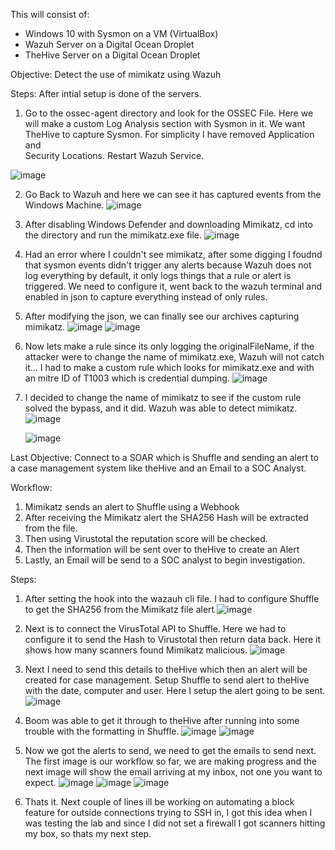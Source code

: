 
This will consist of:
  - Windows 10 with Sysmon on a VM (VirtualBox)
  - Wazuh Server on a Digital Ocean Droplet
  - TheHive Server on a Digital Ocean Droplet

Objective: Detect the use of mimikatz using Wazuh

Steps: After intial setup is done of the servers. 
  1. Go to the ossec-agent directory and look for the OSSEC File. Here we will make a custom Log Analysis section with Sysmon in it. We want TheHive to capture Sysmon. For simplicity I have removed Application and       
  Security Locations. Restart Wazuh Service.

  ![image](https://github.com/user-attachments/assets/19b55af8-d2e7-4fdd-88e1-9ce741e0c77a)
  
  2. Go Back to Wazuh and here we can see it has captured events from the Windows Machine.
    ![image](https://github.com/user-attachments/assets/d6f63935-34fc-4bad-83c2-644294995856)
 
  3. After disabling Windows Defender and downloading Mimikatz, cd into the directory and run the mimikatz.exe file.
    ![image](https://github.com/user-attachments/assets/c723a673-17d7-4fd8-9085-321b74c342d3)

  4. Had an error where I couldn't see mimikatz, after some digging I foudnd that sysmon events didn't trigger any alerts because Wazuh does not log everything by default, it only logs things that a rule or alert is triggered. We need to configure it, went back to the         wazuh terminal and enabled in json to capture everything instead of only rules.
     
  5. After modifying the json, we can finally see our archives capturing mimikatz.
     ![image](https://github.com/user-attachments/assets/05a63364-7f31-42ea-9430-480d4ba320f7)
     ![image](https://github.com/user-attachments/assets/55270ce2-7c9b-45ee-89e6-f1ef17d083cc)

  6. Now lets make a rule since its only logging the originalFileName, if the attacker were to change the name of mimikatz.exe, Wazuh will not catch it...
     I had to make a custom rule which looks for mimikatz.exe and with an mitre ID of T1003 which is credential dumping.
     ![image](https://github.com/user-attachments/assets/654e0e23-1190-4e32-9ccb-fe1ff1b37a9f)
     

  7. I decided to change the name of mimikatz to see if the custom rule solved the bypass, and it did. Wazuh was able to detect mimikatz.
     ![image](https://github.com/user-attachments/assets/c5598e32-76a7-43c4-87d6-de644af655e1)

     ![image](https://github.com/user-attachments/assets/474060c7-2de4-46d4-ba1a-71ee11aa95ce)

Last Objective: Connect to a SOAR which is Shuffle and sending an alert to a case management system like theHive and an Email to a SOC Analyst.

Workflow: 
  1. Mimikatz sends an alert to Shuffle using a Webhook
  2. After receiving the Mimikatz alert the SHA256 Hash will be extracted from the file.
  3. Then using Virustotal the reputation score will be checked.
  4. Then the information will be sent over to theHive to create an Alert
  5. Lastly, an Email will be send to a SOC analyst to begin investigation.

Steps:
1. After setting the hook into the wazauh cli file. I had to configure Shuffle to get the SHA256 from the Mimikatz file alert
![image](https://github.com/user-attachments/assets/b5492481-5783-4dd2-a7c0-5ce2b7092a87)

2. Next is to connect the VirusTotal API to Shuffle. Here we had to configure it to send the Hash to Virustotal then return data back. Here it shows how many scanners found Mimikatz malicious.
![image](https://github.com/user-attachments/assets/db747392-6cec-41c4-acbc-b15dde2e6d83)

3. Next I need to send this details to theHive which then an alert will be created for case management. Setup Shuffle to send alert to theHive with the date, computer and user. Here I setup the alert going to be sent.
![image](https://github.com/user-attachments/assets/64ca6580-c077-4874-aed6-298ed19f94ac)

4. Boom was able to get it through to theHive after running into some trouble with the formatting in Shuffle.
![image](https://github.com/user-attachments/assets/22cba805-8764-4fb1-aa2d-fbc1e6bd3a0a)
![image](https://github.com/user-attachments/assets/74b40d57-2420-4b14-a4b5-b1f9f28f684a)

5. Now we got the alerts to send, we need to get the emails to send next. The first image is our workflow so far, we are making progress and the next image will show the email arriving at my inbox, not one you want to expect.
   ![image](https://github.com/user-attachments/assets/b75ea7d3-44c5-41d7-915c-f8afdbaabc52)
   ![image](https://github.com/user-attachments/assets/422c078a-3fba-412d-95de-1fba34c851d6)
   ![image](https://github.com/user-attachments/assets/7ef65725-19f4-42b9-9ec0-1bc154e86d6d)

7. Thats it. Next couple of lines ill be working on automating a block feature for outside connections trying to SSH in, I got this idea when I was testing the lab and since I did not set a firewall I got scanners hitting my box, so thats my next step.
   
   
